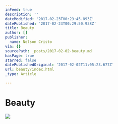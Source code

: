 ```yaml
---
inFeed: true
description: ''
dateModified: '2017-02-23T00:29:45.893Z'
datePublished: '2017-02-23T00:29:50.938Z'
title: Beauty
author: []
publisher:
  name: Nelson Cristo
via: {}
sourcePath: _posts/2017-02-02-beauty.md
hasPage: true
starred: false
datePublishedOriginal: '2017-02-02T11:05:23.677Z'
url: beauty/index.html
_type: Article

---
```

# Beauty
![](https://the-grid-user-content.s3-us-west-2.amazonaws.com/3fb1a5c5-3c23-4378-bc25-584282c8da85.jpg)